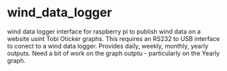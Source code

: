 # wind_data_logger
wind data logger interface for raspberry pi to publish wind data on a website usint Tobi Oticker graphs.
This requires an RS232 to USB interface to conect to a wind data logger.
Provides daily, weekly, monthly, yearly outputs.
Need a bit of work on the graph outptu - particularly on the Yearly graph.
